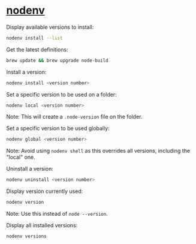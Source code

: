 # [nodenv](https://github.com/nodenv/nodenv)

Display available versions to install:

```bash
nodenv install --list
```

Get the latest definitions:

```bash
brew update && brew upgrade node-build
```

Install a version:

```bash
nodenv install <version number>
```

Set a specific version to be used on a folder:

```bash
nodenv local <version number>
```

Note: This will create a `.node-version` file on the folder.

Set a specific version to be used globally:

```bash
nodenv global <version number>
```

Note: Avoid using `nodenv shell` as this overrides all versions, including the "local" one.

Uninstall a version:

```bash
nodenv uninstall <version number>
```

Display version currently used:

```bash
nodenv version
```

Note: Use this instead of `node --version`.

Display all installed versions:

```bash
nodenv versions
```
